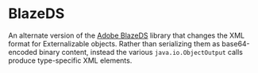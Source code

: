 BlazeDS
=======

An alternate version of the [Adobe BlazeDS](http://sourceforge.net/adobe/blazeds/wiki/Home/) library that changes the XML format for Externalizable objects.  Rather than serializing them as base64-encoded binary content, instead the various `java.io.ObjectOutput` calls produce type-specific XML elements.
